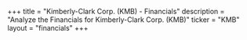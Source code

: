 +++
title = "Kimberly-Clark Corp. (KMB) - Financials"
description = "Analyze the Financials for Kimberly-Clark Corp. (KMB)"
ticker = "KMB"
layout = "financials"
+++

